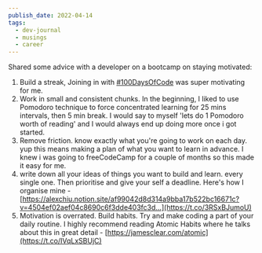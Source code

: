 ```yaml
---
publish_date: 2022-04-14
tags:
  - dev-journal
  - musings
  - career
---
```


Shared some advice with a developer on a bootcamp on staying motivated:

1) Build a streak, Joining in with [#100DaysOfCode](https://twitter.com/hashtag/100DaysOfCode?src=hashtag_click) was super motivating for me. 
2)  Work in small and consistent chunks. In the beginning, I liked to use Pomodoro technique to force concentrated learning for 25 mins intervals, then 5 min break. I would say to myself 'lets do 1 Pomodoro worth of reading' and I would always end up doing more once i got started. 
3)  Remove friction. know exactly what you're going to work on each day. yup this means making a plan of what you want to learn in advance. I knew i was going to freeCodeCamp for a couple of months so this made it easy for me. 
4) write down all your ideas of things you want to build and learn. every single one. Then prioritise and give your self a deadline. Here's how I organise mine - [https://alexchiu.notion.site/af99042d8d314a9bba17b522bc16671c?v=4504ef02aef04c8690c6f3dde403fc3d…](https://t.co/3RSxBJumoU) 
5) Motivation is overrated. Build habits. Try and make coding a part of your daily routine. I highly recommend reading Atomic Habits where he talks about this in great detail - [https://jamesclear.com/atomic](https://t.co/IVqLxSBUjC)
